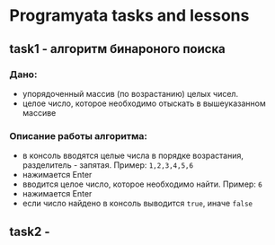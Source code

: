 # Programyata tasks and lessons

## task1 - алгоритм бинароного поиска

### Дано: 
- упорядоченный массив (по возрастанию) целых чисел.
- целое число, которое необходимо отыскать в вышеуказанном массиве

### Описание работы алгоритма:
- в консоль вводятся целые числа в порядке возрастания, разделитель - запятая. Пример: `1,2,3,4,5,6`
- нажимается Enter
- вводится целое число, которое необходимо найти. Пример: `6`
- нажимается Enter
- если число найдено в консоль выводится `true`, иначе `false`

## task2 - 


